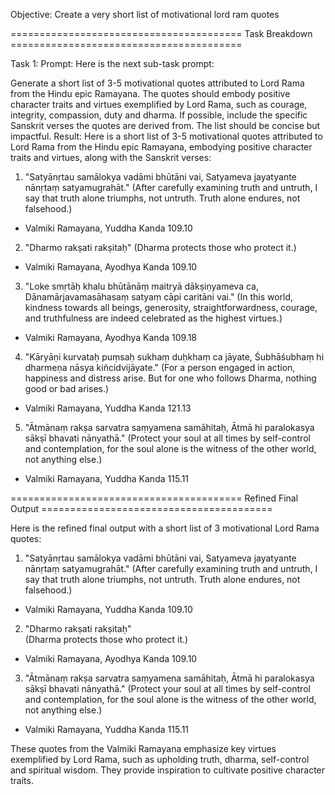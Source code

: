 Objective: Create a very short list of motivational lord ram quotes

======================================== Task Breakdown ========================================

Task 1:
Prompt: Here is the next sub-task prompt:

Generate a short list of 3-5 motivational quotes attributed to Lord Rama from the Hindu epic Ramayana. The quotes should embody positive character traits and virtues exemplified by Lord Rama, such as courage, integrity, compassion, duty and dharma. If possible, include the specific Sanskrit verses the quotes are derived from. The list should be concise but impactful.
Result: Here is a short list of 3-5 motivational quotes attributed to Lord Rama from the Hindu epic Ramayana, embodying positive character traits and virtues, along with the Sanskrit verses:

1. "Satyānṛtau samālokya vadāmi bhūtāni vai,
Satyameva jayatyante nānṛtaṃ satyamugrahāt."
(After carefully examining truth and untruth, I say that truth alone triumphs, not untruth. Truth alone endures, not falsehood.)
- Valmiki Ramayana, Yuddha Kanda 109.10

2. "Dharmo rakṣati rakṣitaḥ"
(Dharma protects those who protect it.)
- Valmiki Ramayana, Ayodhya Kanda 109.10

3. "Loke smṛtāḥ khalu bhūtānāṃ maitryā dākṣiṇyameva ca,
Dānamārjavamasāhasaṃ satyaṃ cāpi caritāni vai."
(In this world, kindness towards all beings, generosity, straightforwardness, courage, and truthfulness are indeed celebrated as the highest virtues.)
- Valmiki Ramayana, Ayodhya Kanda 109.18

4. "Kāryāṇi kurvataḥ puṃsaḥ sukhaṃ duḥkhaṃ ca jāyate,
Śubhāśubhaṃ hi dharmeṇa nāsya kiñcidvijāyate."
(For a person engaged in action, happiness and distress arise. But for one who follows Dharma, nothing good or bad arises.)
- Valmiki Ramayana, Yuddha Kanda 121.13

5. "Ātmānaṃ rakṣa sarvatra saṃyamena samāhitaḥ,
Ātmā hi paralokasya sākṣī bhavati nānyathā."
(Protect your soul at all times by self-control and contemplation, for the soul alone is the witness of the other world, not anything else.)
- Valmiki Ramayana, Yuddha Kanda 115.11

======================================== Refined Final Output ========================================

Here is the refined final output with a short list of 3 motivational Lord Rama quotes:

1. "Satyānṛtau samālokya vadāmi bhūtāni vai,
Satyameva jayatyante nānṛtaṃ satyamugrahāt."
(After carefully examining truth and untruth, I say that truth alone triumphs, not untruth. Truth alone endures, not falsehood.)
- Valmiki Ramayana, Yuddha Kanda 109.10

2. "Dharmo rakṣati rakṣitaḥ"  
(Dharma protects those who protect it.)
- Valmiki Ramayana, Ayodhya Kanda 109.10

3. "Ātmānaṃ rakṣa sarvatra saṃyamena samāhitaḥ,
Ātmā hi paralokasya sākṣī bhavati nānyathā."
(Protect your soul at all times by self-control and contemplation, for the soul alone is the witness of the other world, not anything else.)  
- Valmiki Ramayana, Yuddha Kanda 115.11

These quotes from the Valmiki Ramayana emphasize key virtues exemplified by Lord Rama, such as upholding truth, dharma, self-control and spiritual wisdom. They provide inspiration to cultivate positive character traits.